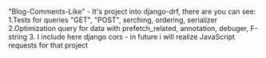   "Blog-Comments-Like" - It's project into django-drf, there are you can see:
1.Tests for queries "GET", "POST", serching, ordering, serializer
2.Optimization query for data with prefetch_related, annotation, debuger, F-string
3. I include here django cors - in future i will realize JavaScript requests for that project 
